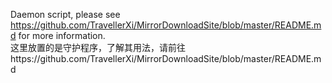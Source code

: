 Daemon script, please see https://github.com/TravellerXi/MirrorDownloadSite/blob/master/README.md for more information.<br>
这里放置的是守护程序，了解其用法，请前往https://github.com/TravellerXi/MirrorDownloadSite/blob/master/README.md
